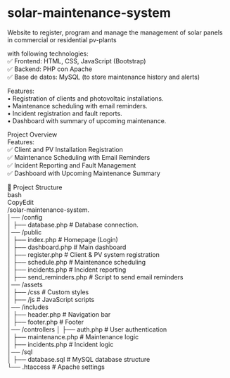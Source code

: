 # solar-maintenance-system
Website to register, program and manage the management of solar panels in commercial or residential pv-plants

with following technologies:   
✅ Frontend: HTML, CSS, JavaScript (Bootstrap)   
✅ Backend: PHP con Apache   
✅ Base de datos: MySQL (to store maintenance history and alerts)   

Features:   
•	Registration of clients and photovoltaic installations.   
•	Maintenance scheduling with email reminders.   
•	Incident registration and fault reports.   
•	Dashboard with summary of upcoming maintenance.  

Project Overview  
Features:  
✅ Client and PV Installation Registration  
✅ Maintenance Scheduling with Email Reminders  
✅ Incident Reporting and Fault Management  
✅ Dashboard with Upcoming Maintenance Summary  

📂 Project Structure  
bash  
CopyEdit  
/solar-maintenance-system.  
│── /config  
│   ├── database.php          # Database connection.  
│── /public  
│   ├── index.php             # Homepage (Login)  
│   ├── dashboard.php         # Main dashboard  
│   ├── register.php          # Client & PV system registration  
│   ├── schedule.php          # Maintenance scheduling  
│   ├── incidents.php         # Incident reporting  
│   ├── send_reminders.php    # Script to send email reminders  
│── /assets  
│   ├── /css                  # Custom styles  
│   ├── /js                   # JavaScript scripts  
│── /includes  
│   ├── header.php            # Navigation bar  
│   ├── footer.php            # Footer  
│── /controllers
│   ├── auth.php              # User authentication  
│   ├── maintenance.php       # Maintenance logic  
│   ├── incidents.php         # Incident logic  
│── /sql  
│   ├── database.sql          # MySQL database structure  
└── .htaccess                 # Apache settings  



